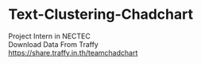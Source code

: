 # Text-Clustering-Chadchart

Project Intern in NECTEC 
<br>
Download Data From Traffy
<br>
https://share.traffy.in.th/teamchadchart
